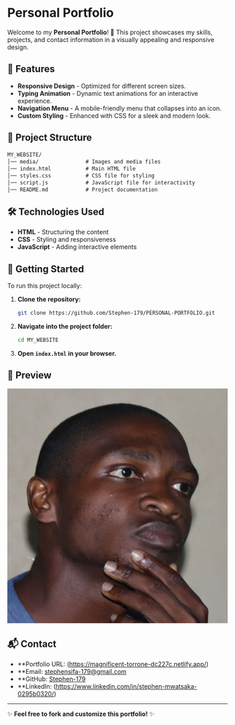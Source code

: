 # Personal Portfolio

Welcome to my **Personal Portfolio**! 🚀 This project showcases my skills, projects, and contact information in a visually appealing and responsive design.

## 📌 Features

- **Responsive Design** - Optimized for different screen sizes.
- **Typing Animation** - Dynamic text animations for an interactive experience.
- **Navigation Menu** - A mobile-friendly menu that collapses into an icon.
- **Custom Styling** - Enhanced with CSS for a sleek and modern look.

## 📂 Project Structure

```
MY_WEBSITE/
│── media/               # Images and media files
│── index.html           # Main HTML file
│── styles.css           # CSS file for styling
│── script.js            # JavaScript file for interactivity
│── README.md            # Project documentation
```

## 🛠️ Technologies Used

- **HTML** - Structuring the content
- **CSS** - Styling and responsiveness
- **JavaScript** - Adding interactive elements

## 🚀 Getting Started

To run this project locally:

1. **Clone the repository:**
   ```sh
   git clone https://github.com/Stephen-179/PERSONAL-PORTFOLIO.git
   ```

2. **Navigate into the project folder:**
   ```sh
   cd MY_WEBSITE
   ```

3. **Open `index.html` in your browser.**

## 📸 Preview

![Portfolio Screenshot](media/IMG_1261.JPG)

## 📬 Contact

- **Portfolio URL: (https://magnificent-torrone-dc227c.netlify.app/)
- **Email: stephensifa-179@gmail.com
- **GitHub: [Stephen-179](https://github.com/Stephen-179)
- **LinkedIn: (https://www.linkedin.com/in/stephen-mwatsaka-0295b0320/)

---
✨ **Feel free to fork and customize this portfolio!** ✨
